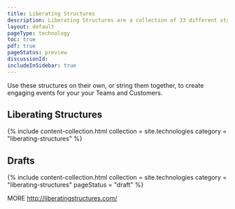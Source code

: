```yaml
---
title: Liberating Structures
description: Liberating Structures are a collection of 33 different structures that can be strung together to create engaging experiences for participants.
layout: default
pageType: technology
toc: true
pdf: true
pageStatus: preview
discussionId:  
includeInSidebar: true
---
```


Use these structures on their own, or string them together, to create engaging events for your your Teams and Customers.

## Liberating Structures

{% include content-collection.html collection = site.technologies category = "liberating-structures" %}   

## Drafts

{% include content-collection.html collection = site.technologies category = "liberating-structures" pageStatus = "draft"  %}   


MORE
http://liberatingstructures.com/
